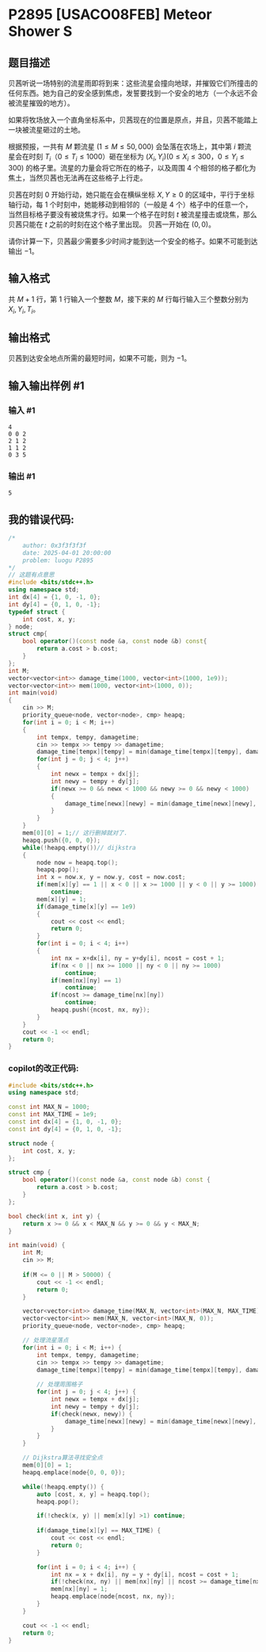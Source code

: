 # P2895 [USACO08FEB] Meteor Shower S

## 题目描述

贝茜听说一场特别的流星雨即将到来：这些流星会撞向地球，并摧毁它们所撞击的任何东西。她为自己的安全感到焦虑，发誓要找到一个安全的地方（一个永远不会被流星摧毁的地方）。

如果将牧场放入一个直角坐标系中，贝茜现在的位置是原点，并且，贝茜不能踏上一块被流星砸过的土地。

根据预报，一共有 $M$ 颗流星 $(1\leq M\leq 50,000)$ 会坠落在农场上，其中第 $i$ 颗流星会在时刻 $T_i$（$0 \leq T _ i \leq 1000$）砸在坐标为 $(X_i,Y_i)(0\leq X_i\leq 300$，$0\leq Y_i\leq 300)$ 的格子里。流星的力量会将它所在的格子，以及周围 $4$ 个相邻的格子都化为焦土，当然贝茜也无法再在这些格子上行走。

贝茜在时刻 $0$ 开始行动，她只能在会在横纵坐标 $X,Y\ge 0$ 的区域中，平行于坐标轴行动，每 $1$ 个时刻中，她能移动到相邻的（一般是 $4$ 个）格子中的任意一个，当然目标格子要没有被烧焦才行。如果一个格子在时刻 $t$ 被流星撞击或烧焦，那么贝茜只能在 $t$ 之前的时刻在这个格子里出现。 贝茜一开始在 $(0,0)$。

请你计算一下，贝茜最少需要多少时间才能到达一个安全的格子。如果不可能到达输出 $−1$。

## 输入格式

共 $M+1$ 行，第 $1$ 行输入一个整数 $M$，接下来的 $M$ 行每行输入三个整数分别为 $X_i, Y_i, T_i$。

## 输出格式

贝茜到达安全地点所需的最短时间，如果不可能，则为 $-1$。

## 输入输出样例 #1

### 输入 #1

```
4
0 0 2
2 1 2
1 1 2
0 3 5
```

### 输出 #1

```
5
```
## 我的错误代码:
```cpp
/*
    author: 0x3f3f3f3f
    date: 2025-04-01 20:00:00
    problem: luogu P2895
*/
// 这题有点意思
#include <bits/stdc++.h>
using namespace std;
int dx[4] = {1, 0, -1, 0};
int dy[4] = {0, 1, 0, -1};
typedef struct {
    int cost, x, y;
} node;
struct cmp{
    bool operator()(const node &a, const node &b) const{
        return a.cost > b.cost;
    }
};
int M;
vector<vector<int>> damage_time(1000, vector<int>(1000, 1e9));
vector<vector<int>> mem(1000, vector<int>(1000, 0));
int main(void)
{
    cin >> M;
    priority_queue<node, vector<node>, cmp> heapq;
    for(int i = 0; i < M; i++)
    {
        int tempx, tempy, damagetime;
        cin >> tempx >> tempy >> damagetime;
        damage_time[tempx][tempy] = min(damage_time[tempx][tempy], damagetime);
        for(int j = 0; j < 4; j++)
        {
            int newx = tempx + dx[j];
            int newy = tempy + dy[j];
            if(newx >= 0 && newx < 1000 && newy >= 0 && newy < 1000)
            {
                damage_time[newx][newy] = min(damage_time[newx][newy], damagetime);
            }
        }
    }
    mem[0][0] = 1;// 这行删掉就对了.
    heapq.push({0, 0, 0});
    while(!heapq.empty())// dijkstra
    {
        node now = heapq.top();
        heapq.pop();
        int x = now.x, y = now.y, cost = now.cost;
        if(mem[x][y] == 1 || x < 0 || x >= 1000 || y < 0 || y >= 1000)
            continue;
        mem[x][y] = 1;
        if(damage_time[x][y] == 1e9)
        {
            cout << cost << endl;
            return 0;
        }
        for(int i = 0; i < 4; i++)
        {
            int nx = x+dx[i], ny = y+dy[i], ncost = cost + 1;
            if(nx < 0 || nx >= 1000 || ny < 0 || ny >= 1000)
                continue;
            if(mem[nx][ny] == 1)
                continue;
            if(ncost >= damage_time[nx][ny])
                continue;
            heapq.push({ncost, nx, ny});
        }
    }
    cout << -1 << endl;
    return 0;
}
```
### copilot的改正代码:
```cpp
#include <bits/stdc++.h>
using namespace std;

const int MAX_N = 1000;
const int MAX_TIME = 1e9;
const int dx[4] = {1, 0, -1, 0};
const int dy[4] = {0, 1, 0, -1};

struct node {
    int cost, x, y;
};

struct cmp {
    bool operator()(const node &a, const node &b) const {
        return a.cost > b.cost;
    }
};

bool check(int x, int y) {
    return x >= 0 && x < MAX_N && y >= 0 && y < MAX_N;
}

int main(void) {
    int M;
    cin >> M;
    
    if(M <= 0 || M > 50000) {
        cout << -1 << endl;
        return 0;
    }

    vector<vector<int>> damage_time(MAX_N, vector<int>(MAX_N, MAX_TIME));
    vector<vector<int>> mem(MAX_N, vector<int>(MAX_N, 0));
    priority_queue<node, vector<node>, cmp> heapq;

    // 处理流星落点
    for(int i = 0; i < M; i++) {
        int tempx, tempy, damagetime;
        cin >> tempx >> tempy >> damagetime;
        damage_time[tempx][tempy] = min(damage_time[tempx][tempy], damagetime);
        
        // 处理周围格子
        for(int j = 0; j < 4; j++) {
            int newx = tempx + dx[j];
            int newy = tempy + dy[j];
            if(check(newx, newy)) {
                damage_time[newx][newy] = min(damage_time[newx][newy], damagetime);
            }
        }
    }

    // Dijkstra算法寻找安全点
    mem[0][0] = 1;
    heapq.emplace(node{0, 0, 0});

    while(!heapq.empty()) {
        auto [cost, x, y] = heapq.top();
        heapq.pop();

        if(!check(x, y) || mem[x][y] >1) continue;
        
        if(damage_time[x][y] == MAX_TIME) {
            cout << cost << endl;
            return 0;
        }

        for(int i = 0; i < 4; i++) {
            int nx = x + dx[i], ny = y + dy[i], ncost = cost + 1;
            if(!check(nx, ny) || mem[nx][ny] || ncost >= damage_time[nx][ny]) continue;
            mem[nx][ny] = 1;
            heapq.emplace(node{ncost, nx, ny});
        }
    }

    cout << -1 << endl;
    return 0;
}
```


